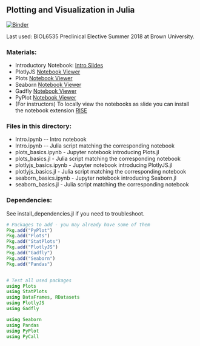 ## Plotting and Visualization in Julia

[![Binder](https://mybinder.org/badge.svg)](https://mybinder.org/v2/gh/mirestrepo/julia_plotting_tutorials/master)

Last used: 
BIOL6535 Preclinical Elective Summer 2018 at Brown University.

### Materials:

* Introductory Notebook: [Intro Slides](http://nbviewer.jupyter.org/github)
* PlotlyJS [Notebook Viewer](http://nbviewer.jupyter.org/github/mirestrepo/julia_plotting_tutorials/blob/master/plotting/plotlyjs_basics.ipynb)
* Plots [Notebook Viewer](http://nbviewer.jupyter.org/github/mirestrepo/julia_plotting_tutorials/blob/master/plotting/plots_basics.ipynb)
* Seaborn [Notebook Viewer](http://nbviewer.jupyter.org/github/mirestrepo/julia_plotting_tutorials/blob/master/plotting/seaborn.ipynb)
* Gadfly [Notebook Viewer](http://nbviewer.jupyter.org/github/mirestrepo/julia_plotting_tutorials/blob/master/plotting/gadfly_basics.ipynb)
* PyPlot [Notebook Viewer](http://nbviewer.jupyter.org/github/mirestrepo/julia_plotting_tutorials/blob/master/plotting/pyplot_basics.ipynb)
* (For instructors) To locally view the notebooks as slide you can install the notebook extension [RISE](https://github.com/damianavila/RISE)


### Files in this directory:

* Intro.ipynb -- Intro notebook
* Intro.ipynb -- Julia script matching the corresponding notebook
* plots_basics.ipynb - Jupyter notebook introducing Plots.jl
* plots_basics.jl - Julia script matching the corresponding notebook
* plotlyjs_basics.ipynb - Jupyter notebook introducing PlotlyJS.jl
* plotlyjs_basics.jl - Julia script matching the corresponding notebook
* seaborn_basics.ipynb - Jupyter notebook introducing Seaborn.jl
* seaborn_basics.jl - Julia script matching the corresponding notebook


### Dependencies:

See install_dependencies.jl if you need to troubleshoot.

```julia
# Packages to add - you may already have some of them
Pkg.add("PyPlot")
Pkg.add("Plots")
Pkg.add("StatPlots")
Pkg.add("PlotlyJS")
Pkg.add("Gadfly")
Pkg.add("Seaborn")
Pkg.add("Pandas")


# Test all used packages
using Plots
using StatPlots
using DataFrames, RDatasets
using PlotlyJS
using Gadfly

using Seaborn
using Pandas
using PyPlot
using PyCall
```
